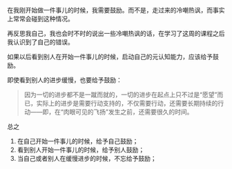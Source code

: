 在我刚开始做一件事儿的时候，我需要鼓励。而不是，走过来的冷嘲热讽，而事实上常常会碰到这种情况。

再反思我自己，我也会时不时的说出一些冷嘲热讽的话，在学习了这周的课程之后我认识到了自己的错误。

如果以后看到别人在开始一件事儿的时候，启动自己的元认知能力，应该给予鼓励。

即使看到别人的进步缓慢，也要给予鼓励：
> 因为一切的进步都不是一蹴而就的，一切的进步在起点上只不过是“愿望”而已，实际上的进步是需要行动支持的，不仅需要行动，还需要长期持续的行动——即，在“肉眼可见的飞扬”发生之前，还需要很久的时间。

总之
1. 在自己开始一件事儿的时候，给予自己鼓励；
2. 看到别人开始一件事儿的时候，给予别人鼓励；
3. 当自己或者别人在缓慢进步的时候，不忘给予鼓励；



